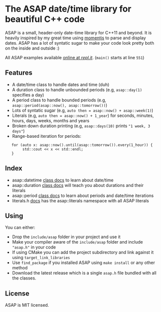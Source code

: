 # The ASAP date/time library for beautiful C++ code

ASAP is a small, header-only date-time library for C++11 and beyond. It is heavily inspired by my great time using [momentjs](momentjs.com) to parse and display dates. ASAP has a lot of syntatic sugar to make your code look pretty both on the inside and outside :)

All ASAP examples available [online at _repl.it_](https://repl.it/@mobius3/asapexamples). (`main()` starts at line `551`)

## Features

- A date/time class to handle dates and time (duh)
- A duration class to handle unbounded periods (e.g, `asap::day(1)` specifies a day)
- A period class to handle bounded periods (e.g, `asap::period(asap::now(), asap::tomorrow())`)
- Lots of syntatic sugar (e.g, `auto then = asap::now() + asap::week(1)`)
- Literals (e.g, `auto then = asap::now() + 1_year`) for seconds, minutes, hours, days, weeks, months and years
- Broken down duration printing (e.g, `asap::days(10)` prints `"1 week, 3 days"`)
- Range-based iteration for periods:
```
   for (auto x: asap::now().until(asap::tomorrow()).every(1_hour)) {
        std::cout << x << std::endl;
   }
```

## Index

- asap::datetime [class docs](http://mobius3.github.io/asap/api/classasap_1_1datetime.html) to learn about date/time
- asap::duration [class docs](http://mobius3.github.io/asap/api/classasap_1_1duration.html) will teach you about durations and their literals
- asap::period [class docs](http://mobius3.github.io/asap/api/classasap_1_1period.html) to learn about periods and date/time iterations
- literals.h [docs](http://mobius3.github.io/asap/api/literals_8h_source.html) has the asap::literals namespace with all ASAP literals

## Using

You can either:

- Drop the `include/asap` folder in your project and use it
- Make your compiler aware of the `include/asap` folder and include `"asap.h"` in your code
- If using CMake you can add the project subdirectory and link against it using `target_link_libraries`
- Use `find_package` if you installed ASAP using `make install` or any other method
- Download the latest release which is a single `asap.h` file bundled with all the classes.

## License

ASAP is MIT licensed.
